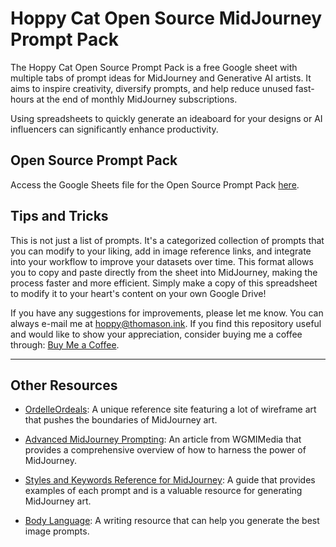 # Hoppy Cat Open Source MidJourney Prompt Pack

The Hoppy Cat Open Source Prompt Pack is a free Google sheet with multiple tabs of prompt ideas for MidJourney and Generative AI artists. It aims to inspire creativity, diversify prompts, and help reduce unused fast-hours at the end of monthly MidJourney subscriptions. 

Using spreadsheets to quickly generate an ideaboard for your designs or AI influencers can significantly enhance productivity. 

## Open Source Prompt Pack

Access the Google Sheets file for the Open Source Prompt Pack [here](https://docs.google.com/spreadsheets/d/1h53dheEuckTOVk0jBl1Umb-r-u9By4cT-9B-Y2ekXv4/edit?usp=sharing).

## Tips and Tricks 

This is not just a list of prompts. It's a categorized collection of prompts that you can modify to your liking, add in image reference links, and integrate into your workflow to improve your datasets over time. This format allows you to copy and paste directly from the sheet into MidJourney, making the process faster and more efficient. Simply make a copy of this spreadsheet to modify it to your heart's content on your own Google Drive! 

If you have any suggestions for improvements, please let me know. You can always e-mail me at hoppy@thomason.ink. If you find this repository useful and would like to show your appreciation, consider buying me a coffee through: [Buy Me a Coffee](https://www.buymeacoffee.com/hoppycat).

---

## Other Resources 

- [OrdelleOrdeals](https://ordelleordeals.com/): A unique reference site featuring a lot of wireframe art that pushes the boundaries of MidJourney art.

- [Advanced MidJourney Prompting](https://wgmimedia.com/how-to-use-midjourney-advanced-midjourney-prompts/): An article from WGMIMedia that provides a comprehensive overview of how to harness the power of MidJourney.

- [Styles and Keywords Reference for MidJourney](https://github.com/willwulfken/MidJourney-Styles-and-Keywords-Reference): A guide that provides examples of each prompt and is a valuable resource for generating MidJourney art.

- [Body Language](https://www.metastellar.com/nonfiction/body-language-master-list-for-writers/): A writing resource that can help you generate the best image prompts.
